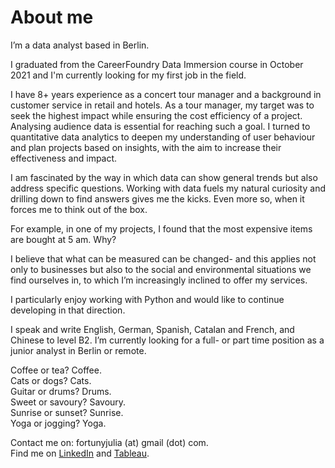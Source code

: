 <h1>About me </h1>
I’m a data analyst based in Berlin. 

I graduated from the CareerFoundry Data Immersion course in October 2021 and I'm currently looking for my first job in the field. 

I have 8+ years experience as a concert tour manager and a background in customer service in retail and hotels. As a tour manager, my target was to seek the highest impact while ensuring the cost efficiency of a project. Analysing audience data is essential for reaching such a goal. I turned to quantitative data analytics to deepen my understanding of user behaviour and plan projects based on insights, with the aim to increase their effectiveness and impact.

I am fascinated by the way in which data can show general trends but also address specific questions. Working with data fuels my natural curiosity and drilling down to find answers gives me the kicks. Even more so, when it forces me to think out of the box. 

For example, in one of my projects, I found that the most expensive items are bought at 5 am. Why?  

I believe that what can be measured can be changed- and this applies not only to businesses but also to the social and environmental situations we find ourselves in, to which I’m increasingly inclined to offer my services. 

I particularly enjoy working with Python and would like to continue developing in that direction. 

I speak and write English, German, Spanish, Catalan and French, and Chinese to level B2.
I’m currently looking for a full- or part time position as a junior analyst in Berlin or remote. 

Coffee or tea? Coffee. <br>
Cats or dogs? Cats. <br>
Guitar or drums? Drums. <br>
Sweet or savoury? Savoury. <br>
Sunrise or sunset? Sunrise. <br>
Yoga or jogging? Yoga. <br>

Contact me on: fortunyjulia (at) gmail (dot) com. <br>
Find me on [LinkedIn](https://www.linkedin.com/in/juliafortuny) and [Tableau](https://public.tableau.com/app/profile/julia.fortuny#!/). 
